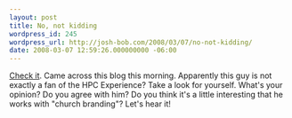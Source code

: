 ```yaml
---
layout: post
title: No, not kidding
wordpress_id: 245
wordpress_url: http://josh-bob.com/2008/03/07/no-not-kidding/
date: 2008-03-07 12:59:26.000000000 -06:00
---
```

<a href="http://thebrandingshed.wordpress.com/2008/03/07/are-you-kidding-me/">Check it</a>. Came across this blog this morning. Apparently this guy is not exactly a fan of the HPC Experience? Take a look for yourself. What's your opinion? Do you agree with him? Do you think it's a little interesting that he works with "church branding"? Let's hear it!
